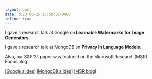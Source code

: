 ```yaml
---
layout: post
date: 2023-06-26 15:59:00-0400
inline: true
---
```


I gave a research talk at Google on <b>Learnable Watermarks for Image Generators</b>. 

I gave a research talk at MongoDB on <b>Privacy in Language Models</b>.

Also, our S&P'23 paper was featured on the Microsoft Research (MSR) Focus blog. 

<a href="/assets/pdf/nils_lukas_gan_watermarking.pdf" target="_blank" rel="noopener noreferrer" class="float-right">[Google slides]</a> <a href="/assets/pdf/nils_lukas_privacy_in_language_models.pdf" target="_blank" rel="noopener noreferrer" class="float-right">[MongoDB slides]</a> [[MSR blog]](https://www.microsoft.com/en-us/research/blog/research-focus-week-of-june-5-2023/)


